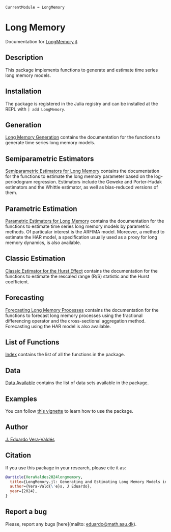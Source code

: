 ```@meta
CurrentModule = LongMemory
```

# Long Memory

Documentation for [LongMemory.jl](https://github.com/everval/LongMemory.jl).

## Description

This package implements functions to generate and estimate time series long memory models.

## Installation

The package is registered in the Julia registry and can be installed at the REPL with `] add LongMemory`.

## Generation

[Long Memory Generation](@ref) contains the documentation for the functions to generate time series long memory models.

## Semiparametric Estimators

[Semiparametric Estimators for Long Memory](@ref) contains the documentation for the functions to estimate the long memory parameter based on the log-periodogram regression. Estimators include the Geweke and Porter-Hudak estimators and the Whittle estimator, as well as bias-reduced versions of them.

## Parametric Estimation

[Parametric Estimators for Long Memory](@ref) contains the documentation for the functions to estimate time series long memory models by parametric methods. Of particular interest is the ARFIMA model. Moreover, a method to estimate the HAR model, a specification usually used as a proxy for long memory dynamics, is also available.

## Classic Estimation

[Classic Estimator for the Hurst Effect](@ref) contains the documentation for the functions to estimate the rescaled range (R/S) statistic and the Hurst coefficient.

## Forecasting

[Forecasting Long Memory Processes](@ref) contains the documentation for the functions to forecast long memory processes using the fractional differencing operator and the cross-sectional aggregation method. Forecasting using the HAR model is also available.

## List of Functions

[Index](@ref) contains the list of all the functions in the package.

## Data

[Data Available](@ref) contains the list of data sets available in the package.

## Examples

You can follow [this vignette](https://everval.github.io/files/files\LM_notebook.html) to learn how to use the package.

## Author

[J. Eduardo Vera-Valdés](https://everval.github.io/)

## Citation

If you use this package in your research, please cite it as:

```bibtex
@article{VeraValdes2024longmemory,
  title={LongMemory.jl: Generating and Estimating Long Memory Models in Julia},
  author={Vera-Vald{\'e}s, J Eduardo},
  year={2024},
}
```

## Report a bug

Please, report any bugs [here](mailto: eduardo@math.aau.dk).
